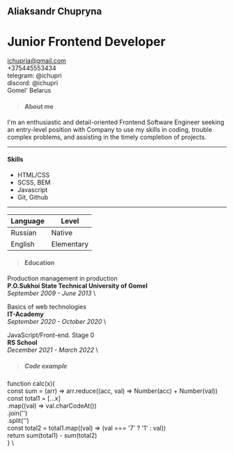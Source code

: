 ## Aliaksandr Chupryna
# Junior Frontend Developer

ichupria@gmail.com \
+375445553434 \
telegram: @ichupri \
discord: @ichupri \
Gomel' Belarus

>#### About me ####
I'm an enthusiastic and detail-oriented Frontend Software Engineer seeking an entry-level position with Company to use my skills in coding, trouble complex problems, and assisting in the timely completion of projects.
- - - - - - - - - - 

#### Skills ####
  * HTML/CSS
  * SCSS, BEM
  * Javascript
  * Git, Github
  - - - - - - - - - - 

|  Language   |   Level     |
|-------------|-------------|
|Russian      |Native       |
|English      |Elementary   |

>#### Education ####
Production management in production \
**P.O.Sukhoi State Technical University of Gomel** \
*September 2009 - June 2013* \

Basics of web technologies \
**IT-Academy** \
*September 2020 - October 2020* \

JavaScript/Front-end. Stage 0 \
**RS School** \
*December 2021 - March 2022* \

>##### Code example #####

function calc(x){ \
  const sum = (arr) => arr.reduce((acc, val) => Number(acc) + Number(val)) \
  const total1 = [...x] \
    .map((val) => val.charCodeAt()) \
    .join('') \
    .split('') \
  const total2 = total1.map((val) => (val === '7' ? '1' : val)) \
  return sum(total1) - sum(total2) \
} \



